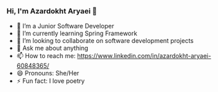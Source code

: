 ### Hi, I'm Azardokht Aryaei 👋

- 🔭 I’m a Junior Software Developer
- 🌱 I’m currently learning Spring Framework
- 👯 I’m looking to collaborate on software development projects
- 💬 Ask me about anything
- 📫 How to reach me: https://www.linkedin.com/in/azardokht-aryaei-60848365/
- 😄 Pronouns: She/Her
- ⚡ Fun fact: I love poetry

